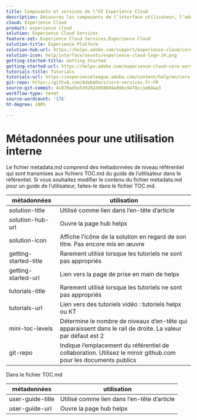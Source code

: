 ```yaml
---
title: Composants et services de lʼUI Experience Cloud
description: Découvrez les composants de lʼinterface utilisateur, lʼadministration des utilisateurs et des produits dans Adobe Admin Console, les bibliothèques dʼaudiences, les attributs du client, les ressources Experience Cloud et plus encore.
cloud: Experience Cloud
product: experience cloud
solution: Experience Cloud Services
feature-set: Experience Cloud Services,Experience Cloud
solution-title: Experience Platform
solution-hub-url: https://helpx.adobe.com/support/experience-cloud/core-services.html
solution-icon: help/interface/assets/experience-cloud-logo-24.png
getting-started-title: Getting Started
getting-started-url: https://helpx.adobe.com/experience-cloud-core-services/get-started.html
tutorials-title: Tutorials
tutorials-url: https://experienceleague.adobe.com/content/help/en/core-services-learn/tutorials/overview.html
git-repo: https://github.com/AdobeDocs/core-services.fr-FR
source-git-commit: 4c879ad5a5392924950694e89bc94f8cc1e84aa3
workflow-type: tm+mt
source-wordcount: '176'
ht-degree: 100%

---
```



# Métadonnées pour une utilisation interne

Le fichier metadata.md comprend des métadonnées de niveau référentiel qui sont transmises aux fichiers TOC.md du guide de l’utilisateur dans le référentiel. Si vous souhaitez modifier le contenu du fichier metadata.md pour un guide de l’utilisateur, faites-le dans le fichier TOC.md.

| métadonnées | utilisation |
|--- |--- |
| solution-title | Utilisé comme lien dans l’en-tête d’article |
| solution-hub-url | Ouvre la page hub helpx |
| solution-icon | Affiche l’icône de la solution en regard de son titre. Pas encore mis en œuvre |
| getting-started-title | Rarement utilisé lorsque les tutoriels ne sont pas appropriés |
| getting-started-url | Lien vers la page de prise en main de helpx |
| tutorials-title | Rarement utilisé lorsque les tutoriels ne sont pas appropriés |
| tutorials-url | Lien vers des tutoriels vidéo : tutoriels helpx ou KT |
| mini-toc-levels | Détermine le nombre de niveaux d’en-tête qui apparaissent dans le rail de droite. La valeur par défaut est 2 |
| git-repo | Indique l’emplacement du référentiel de collaboration. Utilisez le miroir github.com pour les documents publics |

Dans le fichier TOC.md

| métadonnées | utilisation |
|--- |--- |
| user-guide-title | Utilisé comme lien dans l’en-tête d’article |
| user-guide-url | Ouvre la page hub helpx |
